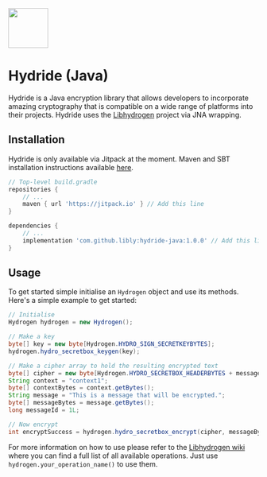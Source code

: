 

<img width="80" style="display: inline;" src="https://filedn.com/lssh2fV92SE8dRT5CWJvvSy/libly/hydride.png" />


# Hydride (Java)

Hydride is a Java encryption library that allows developers to incorporate amazing 
cryptography that is compatible on a wide range of platforms into their projects. 
Hydride uses the [Libhydrogen](https://github.com/jedisct1/libsodium) project via JNA wrapping.

## Installation

Hydride is only available via Jitpack at the moment. Maven and SBT installation instructions available [here](https://jitpack.io/).

```groovy
// Top-level build.gradle
repositories {
    // ...
    maven { url 'https://jitpack.io' } // Add this line
}

dependencies {
    // ...
    implementation 'com.github.libly:hydride-java:1.0.0' // Add this line
}
```

## Usage

To get started simple initialise an `Hydrogen` object and use its methods. Here's a simple example to get started:

```java
// Initialise
Hydrogen hydrogen = new Hydrogen();

// Make a key
byte[] key = new byte[Hydrogen.HYDRO_SIGN_SECRETKEYBYTES];
hydrogen.hydro_secretbox_keygen(key);

// Make a cipher array to hold the resulting encrypted text
byte[] cipher = new byte[Hydrogen.HYDRO_SECRETBOX_HEADERBYTES + messageBytes.length];
String context = "context1";
byte[] contextBytes = context.getBytes();
String message = "This is a message that will be encrypted.";
byte[] messageBytes = message.getBytes();
long messageId = 1L;

// Now encrypt
int encryptSuccess = hydrogen.hydro_secretbox_encrypt(cipher, messageBytes, messageBytes.length, messageId, contextBytes, key);
```

For more information on how to use please refer to the [Libhydrogen wiki](https://github.com/jedisct1/libhydrogen/wiki) where 
you can find a full list of all available operations. Just use `hydrogen.your_operation_name()` to use them.

